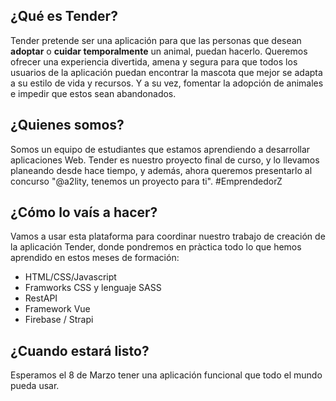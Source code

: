 ## ¿Qué es Tender?

Tender pretende ser una aplicación para que las personas que desean **adoptar**  o **cuidar temporalmente** un animal, puedan hacerlo.
Queremos ofrecer una experiencia divertida, amena y segura para  que todos los usuarios de la aplicación puedan encontrar la mascota que mejor se adapta a su estilo de vida y recursos.
Y a su vez, fomentar la adopción de animales e impedir que estos sean abandonados.

## ¿Quienes somos?

Somos un equipo de estudiantes que estamos aprendiendo a desarrollar aplicaciones Web. Tender es nuestro proyecto final de curso, y lo llevamos planeando desde hace tiempo, y además, ahora queremos presentarlo al concurso "@a2lity, tenemos un proyecto para ti". #EmprendedorZ

## ¿Cómo lo vaís a hacer?

Vamos a usar esta plataforma para coordinar nuestro trabajo de creación de la aplicación Tender, donde pondremos en pràctica todo lo que hemos aprendido en estos meses de formación:

- HTML/CSS/Javascript
- Framworks CSS y lenguaje SASS
- RestAPI
- Framework Vue
- Firebase / Strapi

## ¿Cuando estará listo?

Esperamos el 8 de Marzo tener una aplicación funcional que todo el mundo pueda usar.
